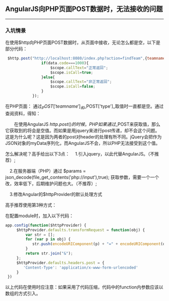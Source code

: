 ## AngularJS向PHP页面POST数据时，无法接收的问题
---

### 入坑情景

在使用$http向PHP页面POST数据时，从页面中接收，无论怎么都是空，以下是部分代码：
```javascript
 $http.post("http://localhost:8080/index.php?action=findTeam",{teamname:$scope.teamName,type:type}).success(function (data) {
                if(data.code===1000){
                    $scope.callText="正常返回";
                    $scope.isCall=true;
                }else{
                    $scope.callText="非正常返回";
                    $scope.isCall=false;
                }
            });
```

在PHP页面：
通过$_POST['teamname']_和$_POST['type']_取值时一直都是空。通过查阅资料，得知：

　　在使用AngularJS $http.post()的时候，PHP如果通过$_POST来获取值，那么它获取到的将会是空值。而如果是用jquery来进行post传递，却不会这个问题。这是为什么呢？这是因为两者的post对header的处理有所不同。jQuery会把作为JSON对象的myData序列化，而AngularJS不会，所以PHP无法接受到这个值。

怎么解决呢？高手给出以下3点：
　1.引入jquery，以此代替AngularJS。（不推荐）;

　2.在服务器端（PHP）通过  $params = json_decode(file_get_contents('php://input'),true); 获取参数，需要一个一个改，效率低下，后期维护问题也大。（不推荐）;

　3.修改Angular的$httpProvider的默认处理方式

高手推荐使用第3种方式：

在配置module时，加入以下代码：
```javascript
app.config(function($httpProvider) {
     $httpProvider.defaults.transformRequest = function(obj) {
         var str = [];
         for (var p in obj) {
            str.push(encodeURIComponent(p) + "=" + encodeURIComponent(obj[p]));
         }
         return str.join("&");
     };
     $httpProvider.defaults.headers.post = {
        'Content-Type': 'application/x-www-form-urlencoded'
     }
 })
```

以上代码在使用时应注意：如果采用了代码压缩，代码中的function内参数应该以数组的方式引入。

